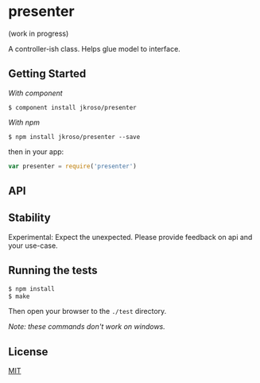 # presenter 

(work in progress)

A controller-ish class. Helps glue model to interface.

## Getting Started

_With component_  

	$ component install jkroso/presenter

_With npm_  

	$ npm install jkroso/presenter --save

then in your app:

```javascript
var presenter = require('presenter')
```

## API

## Stability

Experimental: Expect the unexpected. Please provide feedback on api and your use-case.

## Running the tests

```bash
$ npm install
$ make
```
Then open your browser to the `./test` directory.

_Note: these commands don't work on windows._ 

## License 

[MIT](License)

